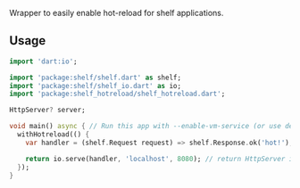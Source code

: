 Wrapper to easily enable hot-reload for shelf applications. 

## Usage

```dart
import 'dart:io';

import 'package:shelf/shelf.dart' as shelf;
import 'package:shelf/shelf_io.dart' as io;
import 'package:shelf_hotreload/shelf_hotreload.dart';

HttpServer? server;

void main() async { // Run this app with --enable-vm-service (or use debug run)
  withHotreload(() {
    var handler = (shelf.Request request) => shelf.Response.ok('hot!');

    return io.serve(handler, 'localhost', 8080); // return HttpServer instance
  });
}
```
